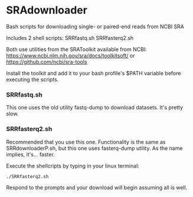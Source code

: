 # SRAdownloader
Bash scripts for downloading single- or paired-end reads from NCBI SRA

Includes 2 shell scripts: 
SRRfastq.sh
SRRfasterq2.sh

Both use utilities from the SRAToolkit available from NCBI:
https://www.ncbi.nlm.nih.gov/sra/docs/toolkitsoft/
or
https://github.com/ncbi/sra-tools

Install the toolkit and add it to your bash profile's $PATH variable before executing the scripts. 

### SRRfastq.sh ###
This one uses the old utility fastq-dump to download datasets. It's pretty slow.

### SRRfasterq2.sh ###
Recommended that you use this one. Functionality is the same as SRRdownloaderP.sh, but this one uses fasterq-dump utility. As the name implies, it's... faster. 

Execute the shellcripts by typing in your linux terminal:

	./SRRfasterq2.sh

Respond to the prompts and your download will begin assuming all is well. 
